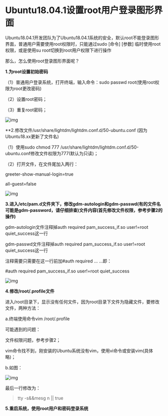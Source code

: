 # Ubuntu18.04.1设置root用户登录图形界面

Ubuntu18.04.1开发团队为了Ubuntu18.04.1系统的安全，默认root不能登录图形界面，普通用户需要使用root权限时，只能通过sudo [命令]  [参数] 临时使用root权限，或是使用su root切换到root用户权限下进行操作

那么，怎么使用root登录图形界面呢？

**1.为root设置初始密码**

（1）普通用户登录系统，打开终端，输入命令：sudo passwd root(使用root权限为root更改密码)

（2）设置root密码；

（3）重复root密码；

![img](../../../#ImageAssets/20180730181436364.png)

**2.修改文件/usr/share/lightdm/lightdm.conf.d/50-ubuntu.conf (因为Ubuntu18.xx更新了文件名)

（1）使用sudo chmod 777 /usr/share/lightdm/lightdm.conf.d/50-ubuntu.conf修改文件权限为777(默认为只读)；

（2）打开文件，在文件尾加入两行：

greeter-show-manual-login=true

all-guest=false

![img](../../../#ImageAssets/20180730181451949.png)

 

**3.进入/etc/pam.d文件夹下，修改gdm-autologin和gdm-passwd(有的文件名可能是gdm-password，请仔细排查)文件内容(首先修改文件权限，参考步骤2的操作)**

gdm-autologin文件注释掉auth required pam_success_if.so user!=root quiet_success这一行

gdm-passwd文件注释掉auth required pam_success_if.so user!=root quiet_success这一行

注释需要只需要在这一行前加#auth required ... ...即：

\#auth required pam_success_if.so user!=root quiet_success

![img](../../../#ImageAssets/20180730181707303.jfif)

**4.修改/root/.profile文件**

进入/root目录下，显示没有任何文件，因为root目录下文件为隐藏文件，要修改文件，两种方法：

a.终端使用命令vim /root/.profile

可能遇到的问题：

文件权限问题，参考步骤2；

vim命令找不到，刚安装的Ubuntu系统没有vim，使用vi命令或安装vim(具体略)；

b.如图：

![img](../../../#ImageAssets/20180730181510293.png)

最后一行修改为：

> tty -s&&mesg n || true

**5.重启系统，使用root用户和密码登录系统**
